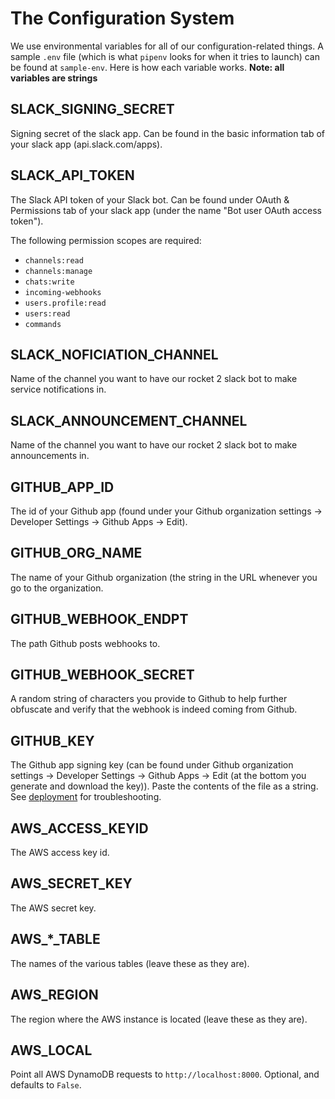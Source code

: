 # The Configuration System

We use environmental variables for all of our configuration-related things. A
sample `.env` file (which is what `pipenv` looks for when it tries to launch)
can be found at `sample-env`. Here is how each variable works. **Note: all
variables are strings**

## SLACK\_SIGNING\_SECRET

Signing secret of the slack app. Can be found in the basic information tab of
your slack app (api.slack.com/apps).

## SLACK\_API\_TOKEN

The Slack API token of your Slack bot. Can be found under OAuth & Permissions
tab of your slack app (under the name "Bot user OAuth access token").

The following permission scopes are required:

- `channels:read`
- `channels:manage`
- `chats:write`
- `incoming-webhooks`
- `users.profile:read`
- `users:read`
- `commands`

## SLACK\_NOFICIATION\_CHANNEL

Name of the channel you want to have our rocket 2 slack bot to make
service notifications in.

## SLACK\_ANNOUNCEMENT\_CHANNEL

Name of the channel you want to have our rocket 2 slack bot to make
announcements in.

## GITHUB\_APP\_ID

The id of your Github app (found under your Github organization settings ->
Developer Settings -> Github Apps -> Edit).

## GITHUB\_ORG\_NAME

The name of your Github organization (the string in the URL whenever you go to
the organization.

## GITHUB\_WEBHOOK\_ENDPT

The path Github posts webhooks to.

## GITHUB\_WEBHOOK\_SECRET

A random string of characters you provide to Github to help further obfuscate
and verify that the webhook is indeed coming from Github.

## GITHUB\_KEY

The Github app signing key (can be found under Github organization settings ->
Developer Settings -> Github Apps -> Edit (at the bottom you generate and
download the key)). Paste the contents of the file as a string. See
[deployment](Deployment.html#github-key) for troubleshooting.

## AWS\_ACCESS\_KEYID

The AWS access key id.

## AWS\_SECRET\_KEY

The AWS secret key.

## AWS\_\*\_TABLE

The names of the various tables (leave these as they are).

## AWS\_REGION

The region where the AWS instance is located (leave these as they are).

## AWS\_LOCAL

Point all AWS DynamoDB requests to `http://localhost:8000`. Optional, and
defaults to `False`.
